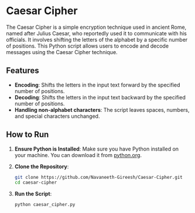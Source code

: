 # Caesar Cipher

The Caesar Cipher is a simple encryption technique used in ancient Rome, named after Julius Caesar, who reportedly used it to communicate with his officials. It involves shifting the letters of the alphabet by a specific number of positions. This Python script allows users to encode and decode messages using the Caesar Cipher technique.

## Features

- **Encoding**: Shifts the letters in the input text forward by the specified number of positions.
- **Decoding**: Shifts the letters in the input text backward by the specified number of positions.
- **Handling non-alphabet characters**: The script leaves spaces, numbers, and special characters unchanged.

## How to Run

1. **Ensure Python is Installed**:
   Make sure you have Python installed on your machine. You can download it from [python.org](https://www.python.org/downloads/).

2. **Clone the Repository**:
   ```bash
   git clone https://github.com/Navaneeth-Gireesh/Caesar-Cipher.git
   cd caesar-cipher

3. **Run the Script**:
   ```bash
   python caesar_cipher.py
